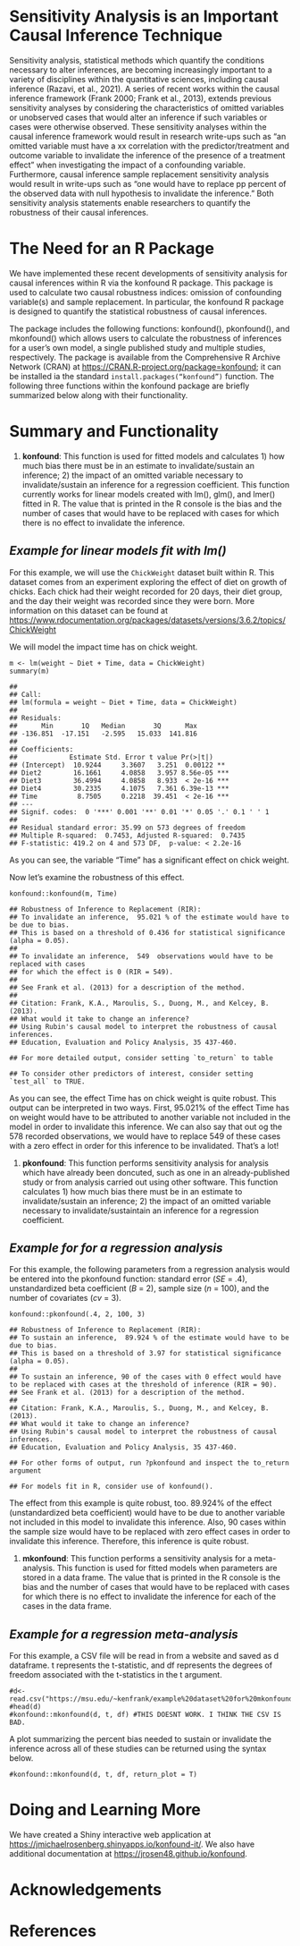 # Sensitivity Analysis is an Important Causal Inference Technique

Sensitivity analysis, statistical methods which quantify the conditions
necessary to alter inferences, are becoming increasingly important to a
variety of disciplines within the quantitative sciences, including
causal inference (Razavi, et al., 2021). A series of recent works within
the causal inference framework (Frank 2000; Frank et al., 2013), extends
previous sensitivity analyses by considering the characteristics of
omitted variables or unobserved cases that would alter an inference if
such variables or cases were otherwise observed. These sensitivity
analyses within the causal inference framework would result in research
write-ups such as “an omitted variable must have a xx correlation with
the predictor/treatment and outcome variable to invalidate the inference
of the presence of a treatment effect” when investigating the impact of
a confounding variable. Furthermore, causal inference sample replacement
sensitivity analysis would result in write-ups such as “one would have
to replace pp percent of the observed data with null hypothesis to
invalidate the inference.” Both sensitivity analysis statements enable
researchers to quantify the robustness of their causal inferences.

# The Need for an R Package

We have implemented these recent developments of sensitivity analysis
for causal inferences within R via the konfound R package. This package
is used to calculate two causal robustness indices: omission of
confounding variable(s) and sample replacement. In particular, the
konfound R package is designed to quantify the statistical robustness of
causal inferences.

The package includes the following functions: konfound(), pkonfound(),
and mkonfound() which allows users to calculate the robustness of
inferences for a user’s own model, a single published study and multiple
studies, respectively. The package is available from the Comprehensive R
Archive Network (CRAN) at <https://CRAN.R-project.org/package=konfound>;
it can be installed ia the standard `install.packages(“konfound”)`
function. The following three functions within the konfound package are
briefly summarized below along with their functionality.

# Summary and Functionality

1.  **konfound**: This function is used for fitted models and
    calculates 1) how much bias there must be in an estimate to
    invalidate/sustain an inference; 2) the impact of an omitted
    variable necessary to invalidate/sustain an inference for a
    regression coefficient. This function currently works for linear
    models created with lm(), glm(), and lmer() fitted in R. The value
    that is printed in the R console is the bias and the number of cases
    that would have to be replaced with cases for which there is no
    effect to invalidate the inference.

## *Example for linear models fit with lm()*

For this example, we will use the `ChickWeight` dataset built within R.
This dataset comes from an experiment exploring the effect of diet on
growth of chicks. Each chick had their weight recorded for 20 days,
their diet group, and the day their weight was recorded since they were
born. More information on this dataset can be found at
<https://www.rdocumentation.org/packages/datasets/versions/3.6.2/topics/ChickWeight>

We will model the impact time has on chick weight.

    m <- lm(weight ~ Diet + Time, data = ChickWeight)
    summary(m)

    ## 
    ## Call:
    ## lm(formula = weight ~ Diet + Time, data = ChickWeight)
    ## 
    ## Residuals:
    ##      Min       1Q   Median       3Q      Max 
    ## -136.851  -17.151   -2.595   15.033  141.816 
    ## 
    ## Coefficients:
    ##             Estimate Std. Error t value Pr(>|t|)    
    ## (Intercept)  10.9244     3.3607   3.251  0.00122 ** 
    ## Diet2        16.1661     4.0858   3.957 8.56e-05 ***
    ## Diet3        36.4994     4.0858   8.933  < 2e-16 ***
    ## Diet4        30.2335     4.1075   7.361 6.39e-13 ***
    ## Time          8.7505     0.2218  39.451  < 2e-16 ***
    ## ---
    ## Signif. codes:  0 '***' 0.001 '**' 0.01 '*' 0.05 '.' 0.1 ' ' 1
    ## 
    ## Residual standard error: 35.99 on 573 degrees of freedom
    ## Multiple R-squared:  0.7453, Adjusted R-squared:  0.7435 
    ## F-statistic: 419.2 on 4 and 573 DF,  p-value: < 2.2e-16

As you can see, the variable “Time” has a significant effect on chick
weight.

Now let’s examine the robustness of this effect.

    konfound::konfound(m, Time)

    ## Robustness of Inference to Replacement (RIR):
    ## To invalidate an inference,  95.021 % of the estimate would have to be due to bias. 
    ## This is based on a threshold of 0.436 for statistical significance (alpha = 0.05).
    ## 
    ## To invalidate an inference,  549  observations would have to be replaced with cases
    ## for which the effect is 0 (RIR = 549).
    ## 
    ## See Frank et al. (2013) for a description of the method.
    ## 
    ## Citation: Frank, K.A., Maroulis, S., Duong, M., and Kelcey, B. (2013).
    ## What would it take to change an inference?
    ## Using Rubin's causal model to interpret the robustness of causal inferences.
    ## Education, Evaluation and Policy Analysis, 35 437-460.

    ## For more detailed output, consider setting `to_return` to table

    ## To consider other predictors of interest, consider setting `test_all` to TRUE.

As you can see, the effect Time has on chick weight is quite robust.
This output can be interpreted in two ways. First, 95.021% of the effect
Time has on weight would have to be attributed to another variable not
included in the model in order to invalidate this inference. We can also
say that out og the 578 recorded observations, we would have to replace
549 of these cases with a zero effect in order for this inference to be
invalidated. That’s a lot!

1.  **pkonfound**: This function performs sensitivity analysis for
    analysis which have already been doncuted, such as one in an
    already-published study or from analysis carried out using other
    software. This function calculates 1) how much bias there must be in
    an estimate to invalidate/sustain an inference; 2) the impact of an
    omitted variable necessary to invalidate/sustaintain an inference
    for a regression coefficient.

## *Example for for a regression analysis*

For this example, the following parameters from a regression analysis
would be entered into the pkonfound function: standard error (*SE* =
.4), unstandardized beta coefficient (*B* = 2), sample size (*n* = 100),
and the number of covariates (*cv* = 3).

    konfound::pkonfound(.4, 2, 100, 3)

    ## Robustness of Inference to Replacement (RIR):
    ## To sustain an inference,  89.924 % of the estimate would have to be due to bias. 
    ## This is based on a threshold of 3.97 for statistical significance (alpha = 0.05).
    ## 
    ## To sustain an inference, 90 of the cases with 0 effect would have to be replaced with cases at the threshold of inference (RIR = 90).
    ## See Frank et al. (2013) for a description of the method.
    ## 
    ## Citation: Frank, K.A., Maroulis, S., Duong, M., and Kelcey, B. (2013).
    ## What would it take to change an inference?
    ## Using Rubin's causal model to interpret the robustness of causal inferences.
    ## Education, Evaluation and Policy Analysis, 35 437-460.

    ## For other forms of output, run ?pkonfound and inspect the to_return argument

    ## For models fit in R, consider use of konfound().

The effect from this example is quite robust, too. 89.924% of the effect
(unstandardized beta coefficient) would have to be due to another
variable not included in this model to invalidate this inference. Also,
90 cases within the sample size would have to be replaced with zero
effect cases in order to invalidate this inference. Therefore, this
inference is quite robust.

1.  **mkonfound**: This function performs a sensitivity analysis for a
    meta-analysis. This function is used for fitted models when
    parameters are stored in a data frame. The value that is printed in
    the R console is the bias and the number of cases that would have to
    be replaced with cases for which there is no effect to invalidate
    the inference for each of the cases in the data frame.

## *Example for a regression meta-analysis*

For this example, a CSV file will be read in from a website and saved as
d dataframe. t represents the t-statistic, and df represents the degrees
of freedom associated with the t-statistics in the t argument.

    #d<-read.csv("https://msu.edu/~kenfrank/example%20dataset%20for%20mkonfound.csv")
    #head(d)
    #konfound::mkonfound(d, t, df) #THIS DOESNT WORK. I THINK THE CSV IS BAD.

A plot summarizing the percent bias needed to sustain or invalidate the
inference across all of these studies can be returned using the syntax
below.

    #konfound::mkonfound(d, t, df, return_plot = T)

# Doing and Learning More

We have created a Shiny interactive web application at
<https://jmichaelrosenberg.shinyapps.io/konfound-it/>. We also have
additional documentation at <https://jrosen48.github.io/konfound>.

# Acknowledgements

# References
